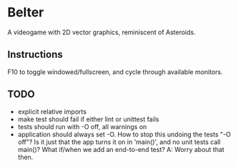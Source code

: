 # Belter

A videogame with 2D vector graphics, reminiscent of Asteroids.

## Instructions

F10 to toggle windowed/fullscreen, and cycle through available monitors.

## TODO

* explicit relative imports
* make test should fail if either lint or unittest fails
* tests should run with -O off, all warnings on
* application should always set -O. 
  How to stop this undoing the tests "-O off"?
  Is it just that the app turns it on in 'main()',
  and no unit tests call main()?
  What if/when we add an end-to-end test? A: Worry about that then.

